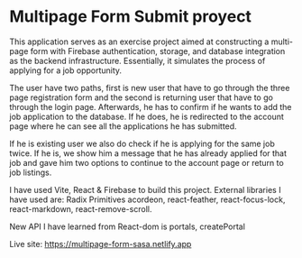 # Multipage Form Submit proyect

This application serves as an exercise project aimed at constructing a multi-page form with Firebase authentication, storage, and database integration as the backend infrastructure. Essentially, it simulates the process of applying for a job opportunity.

The user have two paths, first is new user that have to go through the three page registration form and the second is returning user that have to go through the login page. Afterwards, he has to confirm if he wants to add the job application to the database. If he does, he is redirected to the account page where he can see all the applications he has submitted.

If he is existing user we also do check if he is applying for the same job twice. If he is, we show him a message that he has already applied for that job and gave him two options to continue to the account page or return to job listings.

I have used Vite, React & Firebase to build this project. External libraries I have used are: Radix Primitives acordeon, react-feather, react-focus-lock, react-markdown, react-remove-scroll.

New API I have learned from React-dom is portals, createPortal

Live site: https://multipage-form-sasa.netlify.app
